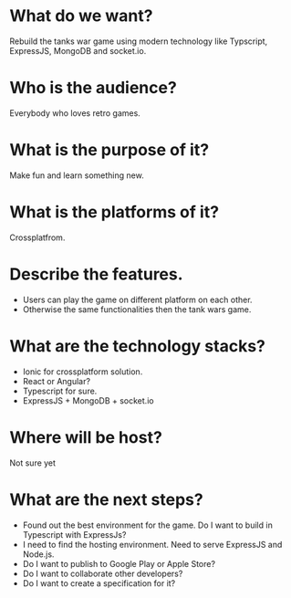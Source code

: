 # What do we want?
Rebuild the tanks war game using modern technology like Typscript, ExpressJS, MongoDB and socket.io.
# Who is the audience?
Everybody who loves retro games.
# What is the purpose of it?
Make fun and learn something new.
# What is the platforms of it?
Crossplatfrom.
# Describe the features.
* Users can play the game on different platform on each other.
* Otherwise the same functionalities then the tank wars game.
# What are the technology stacks?
* Ionic for crossplatform solution.
* React or Angular?
* Typescript for sure.
* ExpressJS + MongoDB + socket.io
# Where will be host?
Not sure yet
# What are the next steps?
* Found out the best environment for the game. Do I want to build in Typescript with ExpressJs?
* I need to find the hosting environment. Need to serve ExpressJS and Node.js.
* Do I want to publish to Google Play or Apple Store?
* Do I want to collaborate other developers?
* Do I want to create a specification for it?
